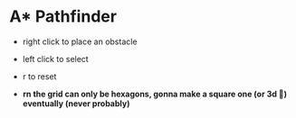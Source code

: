 # A* Pathfinder
- right click to place an obstacle
- left click to select
- r to reset

- **rn the grid can only be hexagons, gonna make a square one (or 3d :eyes:) eventually (never probably)**
